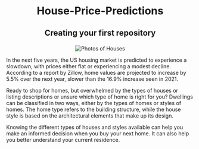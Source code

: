 # <h1 align="center">House-Price-Predictions</h1>
## <p align="center">Creating your first repository</p> 

<p align="center">
  <img src="https://encrypted-tbn0.gstatic.com/images?q=tbn:ANd9GcSAQJrt_t97rdkHyl9wUuiSDRfTMwGyBNoLHg&usqp=CAU" alt="Photos of Houses">
</p>

In the next five years, the US housing market is predicted to experience a slowdown, with prices either flat or experiencing a modest decline. According to a report by Zillow, home values are projected to increase by 5.5% over the next year, slower than the 16.9% increase seen in 2021.

Ready to shop for homes, but overwhelmed by the types of houses or listing descriptions or unsure which type of home is right for you? Dwellings can be classified in two ways, either by the types of homes or styles of homes. The home type refers to the building structure, while the house style is based on the architectural elements that make up its design.

Knowing the different types of houses and styles available can help you make an informed decision when you buy your next home. It can also help you better understand your current residence.
